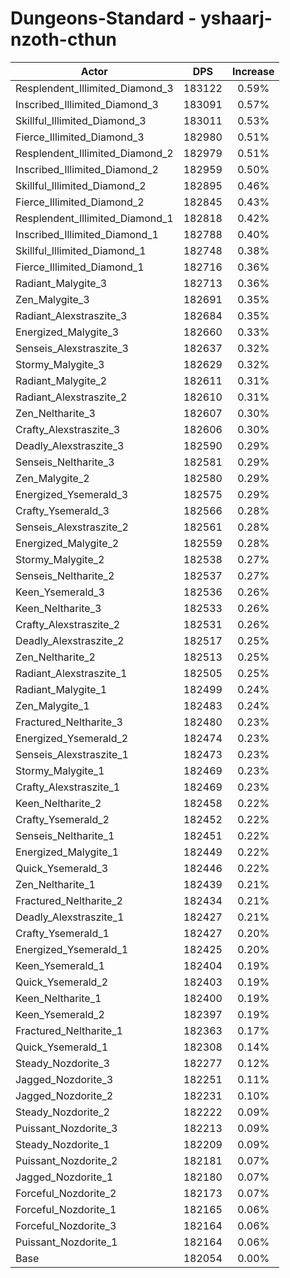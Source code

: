 # Dungeons-Standard - yshaarj-nzoth-cthun
| Actor | DPS | Increase |
|---|:---:|:---:|
|Resplendent_Illimited_Diamond_3|183122|0.59%|
|Inscribed_Illimited_Diamond_3|183091|0.57%|
|Skillful_Illimited_Diamond_3|183011|0.53%|
|Fierce_Illimited_Diamond_3|182980|0.51%|
|Resplendent_Illimited_Diamond_2|182979|0.51%|
|Inscribed_Illimited_Diamond_2|182959|0.50%|
|Skillful_Illimited_Diamond_2|182895|0.46%|
|Fierce_Illimited_Diamond_2|182845|0.43%|
|Resplendent_Illimited_Diamond_1|182818|0.42%|
|Inscribed_Illimited_Diamond_1|182788|0.40%|
|Skillful_Illimited_Diamond_1|182748|0.38%|
|Fierce_Illimited_Diamond_1|182716|0.36%|
|Radiant_Malygite_3|182713|0.36%|
|Zen_Malygite_3|182691|0.35%|
|Radiant_Alexstraszite_3|182684|0.35%|
|Energized_Malygite_3|182660|0.33%|
|Senseis_Alexstraszite_3|182637|0.32%|
|Stormy_Malygite_3|182629|0.32%|
|Radiant_Malygite_2|182611|0.31%|
|Radiant_Alexstraszite_2|182610|0.31%|
|Zen_Neltharite_3|182607|0.30%|
|Crafty_Alexstraszite_3|182606|0.30%|
|Deadly_Alexstraszite_3|182590|0.29%|
|Senseis_Neltharite_3|182581|0.29%|
|Zen_Malygite_2|182580|0.29%|
|Energized_Ysemerald_3|182575|0.29%|
|Crafty_Ysemerald_3|182566|0.28%|
|Senseis_Alexstraszite_2|182561|0.28%|
|Energized_Malygite_2|182559|0.28%|
|Stormy_Malygite_2|182538|0.27%|
|Senseis_Neltharite_2|182537|0.27%|
|Keen_Ysemerald_3|182536|0.26%|
|Keen_Neltharite_3|182533|0.26%|
|Crafty_Alexstraszite_2|182531|0.26%|
|Deadly_Alexstraszite_2|182517|0.25%|
|Zen_Neltharite_2|182513|0.25%|
|Radiant_Alexstraszite_1|182505|0.25%|
|Radiant_Malygite_1|182499|0.24%|
|Zen_Malygite_1|182483|0.24%|
|Fractured_Neltharite_3|182480|0.23%|
|Energized_Ysemerald_2|182474|0.23%|
|Senseis_Alexstraszite_1|182473|0.23%|
|Stormy_Malygite_1|182469|0.23%|
|Crafty_Alexstraszite_1|182469|0.23%|
|Keen_Neltharite_2|182458|0.22%|
|Crafty_Ysemerald_2|182452|0.22%|
|Senseis_Neltharite_1|182451|0.22%|
|Energized_Malygite_1|182449|0.22%|
|Quick_Ysemerald_3|182446|0.22%|
|Zen_Neltharite_1|182439|0.21%|
|Fractured_Neltharite_2|182434|0.21%|
|Deadly_Alexstraszite_1|182427|0.21%|
|Crafty_Ysemerald_1|182427|0.20%|
|Energized_Ysemerald_1|182425|0.20%|
|Keen_Ysemerald_1|182404|0.19%|
|Quick_Ysemerald_2|182403|0.19%|
|Keen_Neltharite_1|182400|0.19%|
|Keen_Ysemerald_2|182397|0.19%|
|Fractured_Neltharite_1|182363|0.17%|
|Quick_Ysemerald_1|182308|0.14%|
|Steady_Nozdorite_3|182277|0.12%|
|Jagged_Nozdorite_3|182251|0.11%|
|Jagged_Nozdorite_2|182231|0.10%|
|Steady_Nozdorite_2|182222|0.09%|
|Puissant_Nozdorite_3|182213|0.09%|
|Steady_Nozdorite_1|182209|0.09%|
|Puissant_Nozdorite_2|182181|0.07%|
|Jagged_Nozdorite_1|182180|0.07%|
|Forceful_Nozdorite_2|182173|0.07%|
|Forceful_Nozdorite_1|182165|0.06%|
|Forceful_Nozdorite_3|182164|0.06%|
|Puissant_Nozdorite_1|182164|0.06%|
|Base|182054|0.00%|
